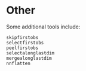 # Other

Some additional tools include:

```@docs
skipfirstobs
selectfirstobs
peelfirstobs
selectalonglastdim
mergealonglastdim
nnflatten
```
